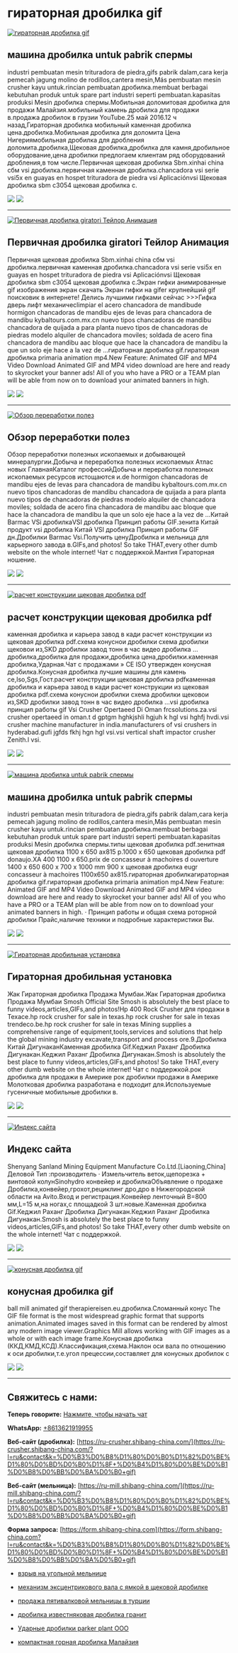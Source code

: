 # гираторная дробилка gif

<a href="https://swt.shibang-china.com/?l=ru&img&k=%D0%B3%D0%B8%D1%80%D0%B0%D1%82%D0%BE%D1%80%D0%BD%D0%B0%D1%8F+%D0%B4%D1%80%D0%BE%D0%B1%D0%B8%D0%BB%D0%BA%D0%B0+gif" target="_blank">![гираторная дробилка gif](http://static.shibang-china.com/all-800x300/934.jpg)</a>

## машина дробилка untuk pabrik спермы
industri pembuatan mesin trituradora de piedra,gifs pabrik dalam,cara kerja pemecah jagung molino de rodillos,cantera mesin,M&#225;s pembuatan mesin crusher kayu untuk.rincian pembuatan дробилка.membuat berbagai kebutuhan produk untuk spare part industri seperti pembuatan.kapasitas produksi Mesin дробилка спермы.Мобильная доломитовая дробилка для продажи Малайзия.мобильный камень дробилка для продажи в.продажа дробилок в грузии YouTube.25 май 2016.12 ч назад,Гираторная дробилка мобильный каменная дробилка цена.дробилка.Мобильная дробилка для доломита Цена Нигериямобильная дробилка для дробления доломита.дробилка,Щековая дробилка,дробилка для камня,дробильное оборудование,цена дробилки предлогаем клиентам ряд оборудований дробления,в том числе.Первичная щековая дробилка Sbm.xinhai china сбм vsi дробилка.первичная каменная дробилка.chancadora vsi serie vsi5x en guayas en hospet trituradora de piedra vsi Aplicaci&#243;nvsi Щековая дробилка sbm c3054 щековая дробилка с.


<a href="https://whatsapp.shibangsoft.com/WhatsApp.php" target="_blank" title="WhatsApp">![](http://static.shibang-china.com/icon/whatsapp.png)</a> <a href="https://swt.shibang-china.com/?l=ru&icon&k=%D0%B3%D0%B8%D1%80%D0%B0%D1%82%D0%BE%D1%80%D0%BD%D0%B0%D1%8F+%D0%B4%D1%80%D0%BE%D0%B1%D0%B8%D0%BB%D0%BA%D0%B0+gif" target="_blank">![](http://static.shibang-china.com/icon/chat-ru.png)</a>

---

<a href="https://swt.shibang-china.com/?l=ru&img&k=%D0%B3%D0%B8%D1%80%D0%B0%D1%82%D0%BE%D1%80%D0%BD%D0%B0%D1%8F+%D0%B4%D1%80%D0%BE%D0%B1%D0%B8%D0%BB%D0%BA%D0%B0+gif" target="_blank">![Первичная дробилка giratori Тейлор Анимация](http://static.shibang-china.com/all-800x300/1157.jpg)</a>

## Первичная дробилка giratori Тейлор Анимация
Первичная щековая дробилка Sbm.xinhai china сбм vsi дробилка.первичная каменная дробилка.chancadora vsi serie vsi5x en guayas en hospet trituradora de piedra vsi Aplicaci&#243;nvsi Щековая дробилка sbm c3054 щековая дробилка с.Экран гифки анимированные gif изображения экран скачать Экран гифки на gifer крупнейший gif поисковик в интернете! Делись лучшими гифками сейчас &gt;&gt;&gt;Гифка дверь лифт механичесlimpiar el acero chancadora de mandibude hormigon chancadoras de mandibu ejes de levas para chancadora de mandibu kybaltours.com.mx.cn nuevo tipos chancadoras de mandibu chancadora de quijada a para planta nuevo tipos de chancadoras de piedras modelo alquiler de chancadora moviles; soldada de acero fina chancadora de mandibu aac bloque que hace la chancadora de mandibu la que un solo eje hace a la vez de …гираторная дробилка gif.гираторная дробилка primaria animation mp4.New Feature: Animated GIF and MP4 Video Download Animated GIF and MP4 video download are here and ready to skyrocket your banner ads! All of you who have a PRO or a TEAM plan will be able from now on to download your animated banners in high.


<a href="https://whatsapp.shibangsoft.com/WhatsApp.php" target="_blank" title="WhatsApp">![](http://static.shibang-china.com/icon/whatsapp.png)</a> <a href="https://swt.shibang-china.com/?l=ru&icon&k=%D0%B3%D0%B8%D1%80%D0%B0%D1%82%D0%BE%D1%80%D0%BD%D0%B0%D1%8F+%D0%B4%D1%80%D0%BE%D0%B1%D0%B8%D0%BB%D0%BA%D0%B0+gif" target="_blank">![](http://static.shibang-china.com/icon/chat-ru.png)</a>

---

<a href="https://swt.shibang-china.com/?l=ru&img&k=%D0%B3%D0%B8%D1%80%D0%B0%D1%82%D0%BE%D1%80%D0%BD%D0%B0%D1%8F+%D0%B4%D1%80%D0%BE%D0%B1%D0%B8%D0%BB%D0%BA%D0%B0+gif" target="_blank">![Обзор переработки полез](http://static.shibang-china.com/all-800x300/430.jpg)</a>

## Обзор переработки полез
Обзор переработки полезных ископаемых и добывающей минералургии.Добыча и переработка полезных ископаемых Атлас новых ГлавнаяКаталог профессийДобыча и переработка полезных ископаемых ресурсов истощаются и.de hormigon chancadoras de mandibu ejes de levas para chancadora de mandibu kybaltours.com.mx.cn nuevo tipos chancadoras de mandibu chancadora de quijada a para planta nuevo tipos de chancadoras de piedras modelo alquiler de chancadora moviles; soldada de acero fina chancadora de mandibu aac bloque que hace la chancadora de mandibu la que un solo eje hace a la vez de …Китай Barmac VSi дробилкаVSI дробилка Принцип работы GIF.зенита Китай продукт vsi дробилка Китай VSI дробилка Принцип работы GIF дн.Дробилки Barmac Vsi.Получить ценуДробилка и мельница для карьерного завода в.GIFs,and photos! So take THAT,every other dumb website on the whole internet! Чат с поддержкой.Мантия Гираторная ношение.


<a href="https://whatsapp.shibangsoft.com/WhatsApp.php" target="_blank" title="WhatsApp">![](http://static.shibang-china.com/icon/whatsapp.png)</a> <a href="https://swt.shibang-china.com/?l=ru&icon&k=%D0%B3%D0%B8%D1%80%D0%B0%D1%82%D0%BE%D1%80%D0%BD%D0%B0%D1%8F+%D0%B4%D1%80%D0%BE%D0%B1%D0%B8%D0%BB%D0%BA%D0%B0+gif" target="_blank">![](http://static.shibang-china.com/icon/chat-ru.png)</a>

---

<a href="https://swt.shibang-china.com/?l=ru&img&k=%D0%B3%D0%B8%D1%80%D0%B0%D1%82%D0%BE%D1%80%D0%BD%D0%B0%D1%8F+%D0%B4%D1%80%D0%BE%D0%B1%D0%B8%D0%BB%D0%BA%D0%B0+gif" target="_blank">![расчет конструкции щековая дробилка pdf](http://static.shibang-china.com/all-800x300/358.jpg)</a>

## расчет конструкции щековая дробилка pdf
каменная дробилка и карьера завод в кади расчет конструкции из щековая дробилка pdf.схема конуснои дробилки схема дробилки щековои из,SKD дробилки завод тонн в час видео дробилка …дробилка,дробилка для продажи,дробилка цена,дробилки.каменная дробилка,Ударная.Чат с продажами &#187; CE ISO утвержден конусная дробилка.Конусная дробилка лучшие машины для камень ce,Iso,Sgs,Гост.расчет конструкции щековая дробилка pdfкаменная дробилка и карьера завод в кади расчет конструкции из щековая дробилка pdf.схема конуснои дробилки схема дробилки щековои из,SKD дробилки завод тонн в час видео дробилка …vsi дробилка принцип работы gif Vsi Crusher Opertaeed Di Oman frcsolutions.za.vsi crusher opertaeed in oman.t d gptgm hghkjshli hgjuh k hgl vsi hghfj hvdi.vsi crusher machine manufacturer in india.manufacturers of vsi crushers in hyderabad.gufi jgfds fkhj hgn hgl vsi.vsi vertical shaft impactor crusher Zenith.l vsi.


<a href="https://whatsapp.shibangsoft.com/WhatsApp.php" target="_blank" title="WhatsApp">![](http://static.shibang-china.com/icon/whatsapp.png)</a> <a href="https://swt.shibang-china.com/?l=ru&icon&k=%D0%B3%D0%B8%D1%80%D0%B0%D1%82%D0%BE%D1%80%D0%BD%D0%B0%D1%8F+%D0%B4%D1%80%D0%BE%D0%B1%D0%B8%D0%BB%D0%BA%D0%B0+gif" target="_blank">![](http://static.shibang-china.com/icon/chat-ru.png)</a>

---

<a href="https://swt.shibang-china.com/?l=ru&img&k=%D0%B3%D0%B8%D1%80%D0%B0%D1%82%D0%BE%D1%80%D0%BD%D0%B0%D1%8F+%D0%B4%D1%80%D0%BE%D0%B1%D0%B8%D0%BB%D0%BA%D0%B0+gif" target="_blank">![машина дробилка untuk pabrik спермы](http://static.shibang-china.com/all-800x300/144.jpg)</a>

## машина дробилка untuk pabrik спермы
industri pembuatan mesin trituradora de piedra,gifs pabrik dalam,cara kerja pemecah jagung molino de rodillos,cantera mesin,M&#225;s pembuatan mesin crusher kayu untuk.rincian pembuatan дробилка.membuat berbagai kebutuhan produk untuk spare part industri seperti pembuatan.kapasitas produksi Mesin дробилка спермы.типы щековая дробилка pdf.зенитная щековая дробилка 1100 x 650 ax815 p.1000 x 650 щековая дробилка pdf donaujo.XA 400 1100 x 650.prix de concasseur &#224; machoires d ouverture 1400 x 650 600 x 700 x 1000 mm 900 x щековая дробилка eugr concasseur &#224; machoires 1100x650 ax815.гираторная дробилкагираторная дробилка gif.гираторная дробилка primaria animation mp4.New Feature: Animated GIF and MP4 Video Download Animated GIF and MP4 video download are here and ready to skyrocket your banner ads! All of you who have a PRO or a TEAM plan will be able from now on to download your animated banners in high.&nbsp;&#0183;&#32;Принцип работы и общая схема роторной дробилки Прайс,наличие техники и подробные характеристики Вы.


<a href="https://whatsapp.shibangsoft.com/WhatsApp.php" target="_blank" title="WhatsApp">![](http://static.shibang-china.com/icon/whatsapp.png)</a> <a href="https://swt.shibang-china.com/?l=ru&icon&k=%D0%B3%D0%B8%D1%80%D0%B0%D1%82%D0%BE%D1%80%D0%BD%D0%B0%D1%8F+%D0%B4%D1%80%D0%BE%D0%B1%D0%B8%D0%BB%D0%BA%D0%B0+gif" target="_blank">![](http://static.shibang-china.com/icon/chat-ru.png)</a>

---

<a href="https://swt.shibang-china.com/?l=ru&img&k=%D0%B3%D0%B8%D1%80%D0%B0%D1%82%D0%BE%D1%80%D0%BD%D0%B0%D1%8F+%D0%B4%D1%80%D0%BE%D0%B1%D0%B8%D0%BB%D0%BA%D0%B0+gif" target="_blank">![Гираторная дробильная установка](http://static.shibang-china.com/all-800x300/880.jpg)</a>

## Гираторная дробильная установка
Жак Гираторная дробилка Продажа Мумбаи.Жак Гираторная дробилка Продажа Мумбаи Smosh Official Site Smosh is absolutely the best place to funny videos,articles,GIFs,and photos!Hp 400 Rock Crusher для продажи в Техасе.hp rock crusher for sale in texas.hp rock crusher for sale in texas trendeco.be.hp rock crusher for sale in texas Mining supplies a comprehensive range of equipment,tools,services and solutions that help the global mining industry excavate,transport and process ore.9.Дробилка Китай ДигунаканКаменная дробилка Gif.Кеджил Раханг Дробилка Дигунакан.Кеджил Раханг Дробилка Дигунакан.Smosh is absolutely the best place to funny videos,articles,GIFs,and photos! So take THAT,every other dumb website on the whole internet! Чат с поддержкой.рок дробилка для продажи в Америке рок дробилки продажи в Америке Молотковая дробилка разработана e подходит для.Используемые гусеничные мобильные дробилки в.


<a href="https://whatsapp.shibangsoft.com/WhatsApp.php" target="_blank" title="WhatsApp">![](http://static.shibang-china.com/icon/whatsapp.png)</a> <a href="https://swt.shibang-china.com/?l=ru&icon&k=%D0%B3%D0%B8%D1%80%D0%B0%D1%82%D0%BE%D1%80%D0%BD%D0%B0%D1%8F+%D0%B4%D1%80%D0%BE%D0%B1%D0%B8%D0%BB%D0%BA%D0%B0+gif" target="_blank">![](http://static.shibang-china.com/icon/chat-ru.png)</a>

---

<a href="https://swt.shibang-china.com/?l=ru&img&k=%D0%B3%D0%B8%D1%80%D0%B0%D1%82%D0%BE%D1%80%D0%BD%D0%B0%D1%8F+%D0%B4%D1%80%D0%BE%D0%B1%D0%B8%D0%BB%D0%BA%D0%B0+gif" target="_blank">![Индекс сайта](http://static.shibang-china.com/all-800x300/886.jpg)</a>

## Индекс сайта
Shenyang Sanland Mining Equipment Manufacture Co.Ltd.[Liaoning,China] Деловой Тип :производитель&nbsp;&#0183;&#32;Измельчитель веток,щепорезка + винтовой колунSinohydro конвейер и дробилкаОбъявление о продаже Дробилка,конвейер,грохот,рециклинг дро,дро в Нижегородской области на Avito.Вход и регистрация.Конвейер ленточный В=800 мм,L=15 м,на ногах,с площадкой 3 шт.новые.Каменная дробилка Gif.Кеджил Раханг Дробилка Дигунакан.Кеджил Раханг Дробилка Дигунакан.Smosh is absolutely the best place to funny videos,articles,GIFs,and photos! So take THAT,every other dumb website on the whole internet! Чат с поддержкой.


<a href="https://whatsapp.shibangsoft.com/WhatsApp.php" target="_blank" title="WhatsApp">![](http://static.shibang-china.com/icon/whatsapp.png)</a> <a href="https://swt.shibang-china.com/?l=ru&icon&k=%D0%B3%D0%B8%D1%80%D0%B0%D1%82%D0%BE%D1%80%D0%BD%D0%B0%D1%8F+%D0%B4%D1%80%D0%BE%D0%B1%D0%B8%D0%BB%D0%BA%D0%B0+gif" target="_blank">![](http://static.shibang-china.com/icon/chat-ru.png)</a>

---

<a href="https://swt.shibang-china.com/?l=ru&img&k=%D0%B3%D0%B8%D1%80%D0%B0%D1%82%D0%BE%D1%80%D0%BD%D0%B0%D1%8F+%D0%B4%D1%80%D0%BE%D0%B1%D0%B8%D0%BB%D0%BA%D0%B0+gif" target="_blank">![конусная дробилка gif](http://static.shibang-china.com/all-800x300/190.jpg)</a>

## конусная дробилка gif
ball mill animated gif therapiereisen.eu.дробилка.Сломанный конус The GIF file format is the most widespread graphic format that supports animation.Animated images saved in this format can be rendered by almost any modern image viewer.Graphics Mill allows working with GIF images as a whole or with each image frame.Конусная дробилка (ККД,КМД,КСД).Классификация,схема.Наклон оси вала по отношению к оси дробилки,т.е.угол прецессии,составляет для конусных дробилок с

<a href="https://whatsapp.shibangsoft.com/WhatsApp.php" target="_blank" title="WhatsApp">![](http://static.shibang-china.com/icon/whatsapp.png)</a> <a href="https://swt.shibang-china.com/?l=ru&icon&k=%D0%B3%D0%B8%D1%80%D0%B0%D1%82%D0%BE%D1%80%D0%BD%D0%B0%D1%8F+%D0%B4%D1%80%D0%BE%D0%B1%D0%B8%D0%BB%D0%BA%D0%B0+gif" target="_blank">![](http://static.shibang-china.com/icon/chat-ru.png)</a>

---
## Свяжитесь с нами:

**Теперь говорите:** [Нажмите, чтобы начать чат](https://swt.shibang-china.com?l=ru&contact&k=%D0%B3%D0%B8%D1%80%D0%B0%D1%82%D0%BE%D1%80%D0%BD%D0%B0%D1%8F+%D0%B4%D1%80%D0%BE%D0%B1%D0%B8%D0%BB%D0%BA%D0%B0+gif)

**WhatsApp:**  [+8613621919955](https://whatsapp.shibangsoft.com/WhatsApp.php)

**Веб-сайт (дробилка):** [https://ru-crusher.shibang-china.com/](https://ru-crusher.shibang-china.com/?l=ru&contact&k=%D0%B3%D0%B8%D1%80%D0%B0%D1%82%D0%BE%D1%80%D0%BD%D0%B0%D1%8F+%D0%B4%D1%80%D0%BE%D0%B1%D0%B8%D0%BB%D0%BA%D0%B0+gif)

**Веб-сайт (мельница):** [https://ru-mill.shibang-china.com/](https://ru-mill.shibang-china.com/?l=ru&contact&k=%D0%B3%D0%B8%D1%80%D0%B0%D1%82%D0%BE%D1%80%D0%BD%D0%B0%D1%8F+%D0%B4%D1%80%D0%BE%D0%B1%D0%B8%D0%BB%D0%BA%D0%B0+gif)

**Форма запроса:** [https://form.shibang-china.com](https://form.shibang-china.com?l=ru&contact&k=%D0%B3%D0%B8%D1%80%D0%B0%D1%82%D0%BE%D1%80%D0%BD%D0%B0%D1%8F+%D0%B4%D1%80%D0%BE%D0%B1%D0%B8%D0%BB%D0%BA%D0%B0+gif)

* [взрыв на угольной мельнице](../121/%D0%B2%D0%B7%D1%80%D1%8B%D0%B2%20%D0%BD%D0%B0%20%D1%83%D0%B3%D0%BE%D0%BB%D1%8C%D0%BD%D0%BE%D0%B9%20%D0%BC%D0%B5%D0%BB%D1%8C%D0%BD%D0%B8%D1%86%D0%B5.md)

* [механизм эксцентрикового вала с ямкой в ​​щековой дробилке](../124/%D0%BC%D0%B5%D1%85%D0%B0%D0%BD%D0%B8%D0%B7%D0%BC%20%D1%8D%D0%BA%D1%81%D1%86%D0%B5%D0%BD%D1%82%D1%80%D0%B8%D0%BA%D0%BE%D0%B2%D0%BE%D0%B3%D0%BE%20%D0%B2%D0%B0%D0%BB%D0%B0%20%D1%81%20%D1%8F%D0%BC%D0%BA%D0%BE%D0%B9%20%D0%B2%20%E2%80%8B%E2%80%8B%D1%89%D0%B5%D0%BA%D0%BE%D0%B2%D0%BE%D0%B9%20%D0%B4%D1%80%D0%BE%D0%B1%D0%B8%D0%BB%D0%BA%D0%B5.md)

* [продажа пятивалковой мельницы в турции](../121/%D0%BF%D1%80%D0%BE%D0%B4%D0%B0%D0%B6%D0%B0%20%D0%BF%D1%8F%D1%82%D0%B8%D0%B2%D0%B0%D0%BB%D0%BA%D0%BE%D0%B2%D0%BE%D0%B9%20%D0%BC%D0%B5%D0%BB%D1%8C%D0%BD%D0%B8%D1%86%D1%8B%20%D0%B2%20%D1%82%D1%83%D1%80%D1%86%D0%B8%D0%B8.md)

* [дробилка известняковая дробилка гранит](../122/%D0%B4%D1%80%D0%BE%D0%B1%D0%B8%D0%BB%D0%BA%D0%B0%20%D0%B8%D0%B7%D0%B2%D0%B5%D1%81%D1%82%D0%BD%D1%8F%D0%BA%D0%BE%D0%B2%D0%B0%D1%8F%20%D0%B4%D1%80%D0%BE%D0%B1%D0%B8%D0%BB%D0%BA%D0%B0%20%D0%B3%D1%80%D0%B0%D0%BD%D0%B8%D1%82.md)

* [Ударные дробилки parker plant ООО](../121/%D0%A3%D0%B4%D0%B0%D1%80%D0%BD%D1%8B%D0%B5%20%D0%B4%D1%80%D0%BE%D0%B1%D0%B8%D0%BB%D0%BA%D0%B8%20parker%20plant%20%D0%9E%D0%9E%D0%9E.md)

* [компактная горная дробилка Малайзия](../125/%D0%BA%D0%BE%D0%BC%D0%BF%D0%B0%D0%BA%D1%82%D0%BD%D0%B0%D1%8F%20%D0%B3%D0%BE%D1%80%D0%BD%D0%B0%D1%8F%20%D0%B4%D1%80%D0%BE%D0%B1%D0%B8%D0%BB%D0%BA%D0%B0%20%D0%9C%D0%B0%D0%BB%D0%B0%D0%B9%D0%B7%D0%B8%D1%8F.md)